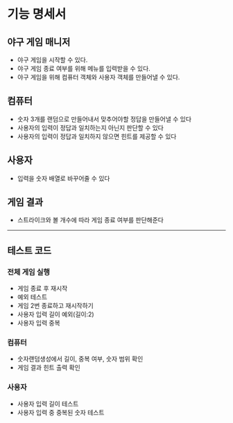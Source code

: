 # 기능 명세서

## 야구 게임 매니저
- 야구 게임을 시작할 수 있다.
- 야구 게임 종료 여부를 위해 메뉴를 입력받을 수 있다.
- 야구 게임을 위해 컴퓨터 객체와 사용자 객체를 만들어낼 수 있다.

## 컴퓨터
- 숫자 3개를 랜덤으로 만들어내서 맞추어야할 정답을 만들어낼 수 있다
- 사용자의 입력이 정답과 일치하는지 아닌지 판단할 수 있다
- 사용자의 입력이 정답과 일치하지 않으면 힌트를 제공할 수 있다

## 사용자
- 입력을 숫자 배열로 바꾸어줄 수 있다

## 게임 결과
- 스트라이크와 볼 개수에 따라 게임 종료 여부를 판단해준다

---
## 테스트 코드

### 전체 게임 실행
- 게임 종료 후 재시작
- 예외 테스트
- 게임 2번 종료하고 재시작하기
- 사용자 입력 길이 예외(길이:2)
- 사용자 입력 중복 

### 컴퓨터
- 숫자랜덤생성에서 길이, 중복 여부, 숫자 범위 확인 
- 게임 결과 힌트 출력 확인

### 사용자
- 사용자 입력 길이 테스트
- 사용자 입력 중 중복된 숫자 테스트